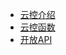 * [云控介绍](/zh-cn/ecloud/intro.md)
* [云控函数](/zh-cn/ecloud/ecloud-func.md)
* [开放API](/zh-cn/ecloud/openapi.md)